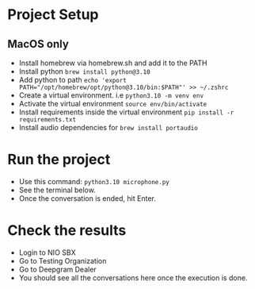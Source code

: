 # Project Setup
## MacOS only
- Install homebrew via homebrew.sh and add it to the PATH
- Install python `brew install python@3.10` 
- Add python to path `echo 'export PATH="/opt/homebrew/opt/python@3.10/bin:$PATH"' >> ~/.zshrc`
- Create a virtual environment. i.e `python3.10 -m venv env`
- Activate the virtual environment `source env/bin/activate`
- Install requirements inside the virtual environment `pip install -r requirements.txt`
- Install audio dependencies for `brew install portaudio`

# Run the project
- Use this command: `python3.10 microphone.py`
- See the terminal below.
- Once the conversation is ended, hit Enter.

# Check the results
- Login to NIO SBX
- Go to Testing Organization
- Go to Deepgram Dealer
- You should see all the conversations here once the execution is done.
